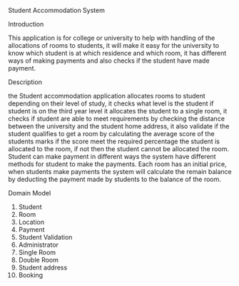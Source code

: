 Student Accommodation System

Introduction

This application is for college or university to help with handling of the allocations of rooms to students,
it will make it easy for the university to know which student is at which residence and which room,
it has different ways of making payments and also checks if the student have made payment.

Description

the Student accommodation application allocates rooms to student depending on their level of study,
it checks what level is the student if student is on the third year level it allocates the student to a single room,
it checks if student are able to meet requirements by checking the distance between the university
and the student home address, it also validate if the student qualifies to get a room by
calculating the average score of the students marks if the score meet the required percentage
the student is allocated to the room, if not then the student cannot be allocated the room. Student
can make payment in different ways the system have different methods for student to make the payments. Each room
has an initial price, when students make payments the system will calculate the remain balance by deducting
the payment made by students to the balance of the room.


Domain Model

1. Student
2. Room
3. Location
4. Payment
5. Student Validation
6. Administrator
7. Single Room
8. Double Room
9. Student address
10. Booking
